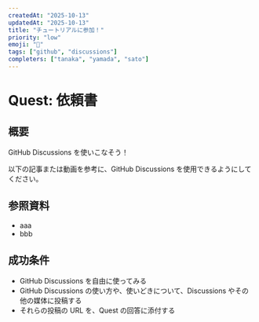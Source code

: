 ```yaml
---
createdAt: "2025-10-13"
updatedAt: "2025-10-13"
title: "チュートリアルに参加！"
priority: "low"
emoji: "💬"
tags: ["github", "discussions"]
completers: ["tanaka", "yamada", "sato"]
---
```


# Quest: 依頼書

## 概要

GitHub Discussions を使いこなそう！

以下の記事または動画を参考に、GitHub Discussions を使用できるようにしてください。

## 参照資料

- aaa
- bbb

## 成功条件

- GitHub Discussions を自由に使ってみる
- GitHub Discussions の使い方や、使いどきについて、Discussions やその他の媒体に投稿する
- それらの投稿の URL を、Quest の回答に添付する
